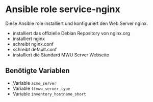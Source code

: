 # Ansible role service-nginx

Diese Ansible role installiert und konfiguriert den Web Server nginx.

- installiert das offizielle Debian Repository von nginx.org
- installiert nginx
- schreibt nginx.conf
- schreibt default.conf
- installiert die Standard MWU Server Webseite

## Benötigte Variablen

- Variable `acme_server`
- Variable `ffmwu_server_type`
- Variable `inventory_hostname_short`
